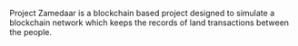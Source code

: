 Project Zamedaar is a blockchain based project designed to simulate a blockchain network which keeps the records of land transactions between the people.
